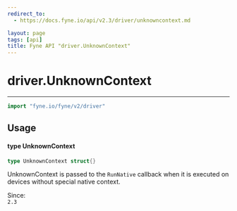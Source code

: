 ```yaml
---
redirect_to:
  - https://docs.fyne.io/api/v2.3/driver/unknowncontext.md

layout: page
tags: [api]
title: Fyne API "driver.UnknownContext"
---
```



# driver.UnknownContext
---
```go
import "fyne.io/fyne/v2/driver"
```

## Usage

#### type UnknownContext

```go
type UnknownContext struct{}
```

UnknownContext is passed to the `RunNative` callback when it is executed on devices without special native context.


<div class="since">Since: <code>
2.3</code></div>
